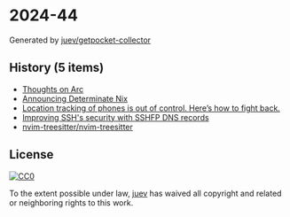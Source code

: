 # 2024-44

Generated by [juev/getpocket-collector](https://github.com/juev/getpocket-collector)

## History (5 items)

- [Thoughts on Arc](https://macwright.com/2024/10/25/arc-browser.html)
- [Announcing Determinate Nix](https://determinate.systems/posts/announcing-determinate-nix/)
- [Location tracking of phones is out of control. Here’s how to fight back.](https://arstechnica.com/information-technology/2024/10/phone-tracking-tool-lets-government-agencies-follow-your-every-move/)
- [Improving SSH's security with SSHFP DNS records](https://blog.apnic.net/2022/12/02/improving-sshs-security-with-sshfp-dns-records/)
- [nvim-treesitter/nvim-treesitter](https://github.com/nvim-treesitter/nvim-treesitter)

## License

[![CC0](https://mirrors.creativecommons.org/presskit/buttons/88x31/svg/cc-zero.svg)](https://creativecommons.org/publicdomain/zero/1.0/)

To the extent possible under law, [juev](https://github.com/juev) has waived all copyright and related or neighboring rights to this work.
